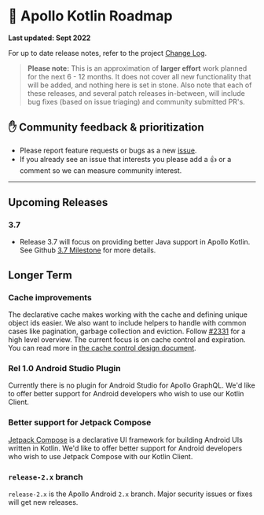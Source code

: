 # 🔮 Apollo Kotlin Roadmap

**Last updated: Sept 2022**

For up to date release notes, refer to the project [Change Log](https://github.com/apollographql/apollo-kotlin/blob/main/CHANGELOG.md).

> **Please note:** This is an approximation of **larger effort** work planned for the next 6 - 12 months. It does not cover all new functionality that will be added, and nothing here is set in stone. Also note that each of these releases, and several patch releases in-between, will include bug fixes (based on issue triaging) and community submitted PR's.

## ✋ Community feedback & prioritization

- Please report feature requests or bugs as a new [issue](https://github.com/apollographql/apollo-kotlin/issues/new/choose).
- If you already see an issue that interests you please add a 👍 or a comment so we can measure community interest.

---

## Upcoming Releases

### 3.7

- Release 3.7 will focus on providing better Java support in Apollo Kotlin.  See Github [3.7 Milestone](https://github.com/apollographql/apollo-kotlin/milestone/25) for more details.

## Longer Term

### Cache improvements

The declarative cache makes working with the cache and defining unique object ids easier. We also want to include helpers to handle with common cases like pagination, garbage collection and eviction. Follow [#2331](https://github.com/apollographql/apollo-kotlin/issues/2331) for a high level overview. The current focus is on cache control and expiration. You can read more in [the cache control design document](https://github.com/apollographql/apollo-kotlin/pull/4009).

### Rel 1.0 Android Studio Plugin

Currently there is no plugin for Android Studio for Apollo GraphQL. We'd like to offer better support for Android developers who wish to use our Kotlin Client.

### Better support for Jetpack Compose

[Jetpack Compose](https://developer.android.com/jetpack/compose) is a declarative UI framework for building Android UIs written in Kotlin. We'd like to offer better support for Android developers who wish to use Jetpack Compose with our Kotlin Client.

### `release-2.x` branch

`release-2.x` is the Apollo Android `2.x` branch. Major security issues or fixes will get new releases.

